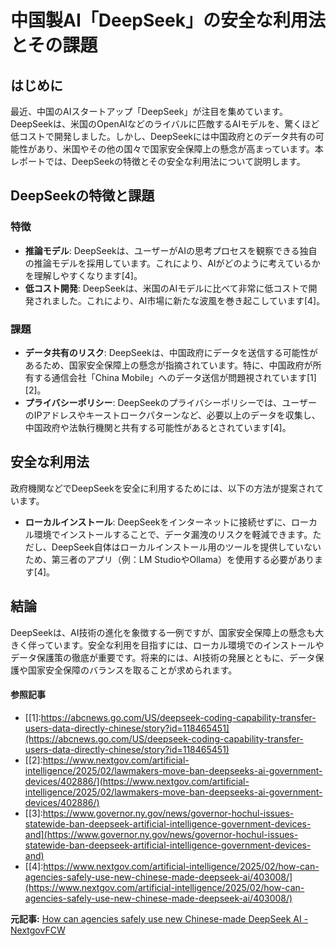 # 中国製AI「DeepSeek」の安全な利用法とその課題

## はじめに

最近、中国のAIスタートアップ「DeepSeek」が注目を集めています。DeepSeekは、米国のOpenAIなどのライバルに匹敵するAIモデルを、驚くほど低コストで開発しました。しかし、DeepSeekには中国政府とのデータ共有の可能性があり、米国やその他の国々で国家安全保障上の懸念が高まっています。本レポートでは、DeepSeekの特徴とその安全な利用法について説明します。

## DeepSeekの特徴と課題

### 特徴

- **推論モデル**: DeepSeekは、ユーザーがAIの思考プロセスを観察できる独自の推論モデルを採用しています。これにより、AIがどのように考えているかを理解しやすくなります[4]。
- **低コスト開発**: DeepSeekは、米国のAIモデルに比べて非常に低コストで開発されました。これにより、AI市場に新たな波風を巻き起こしています[4]。

### 課題

- **データ共有のリスク**: DeepSeekは、中国政府にデータを送信する可能性があるため、国家安全保障上の懸念が指摘されています。特に、中国政府が所有する通信会社「China Mobile」へのデータ送信が問題視されています[1][2]。
- **プライバシーポリシー**: DeepSeekのプライバシーポリシーでは、ユーザーのIPアドレスやキーストロークパターンなど、必要以上のデータを収集し、中国政府や法執行機関と共有する可能性があるとされています[4]。

## 安全な利用法

政府機関などでDeepSeekを安全に利用するためには、以下の方法が提案されています。

- **ローカルインストール**: DeepSeekをインターネットに接続せずに、ローカル環境でインストールすることで、データ漏洩のリスクを軽減できます。ただし、DeepSeek自体はローカルインストール用のツールを提供していないため、第三者のアプリ（例：LM StudioやOllama）を使用する必要があります[4]。

## 結論

DeepSeekは、AI技術の進化を象徴する一例ですが、国家安全保障上の懸念も大きく伴っています。安全な利用を目指すには、ローカル環境でのインストールやデータ保護策の徹底が重要です。将来的には、AI技術の発展とともに、データ保護や国家安全保障のバランスを取ることが求められます。

#### 参照記事
- [[1]:https://abcnews.go.com/US/deepseek-coding-capability-transfer-users-data-directly-chinese/story?id=118465451](https://abcnews.go.com/US/deepseek-coding-capability-transfer-users-data-directly-chinese/story?id=118465451)
- [[2]:https://www.nextgov.com/artificial-intelligence/2025/02/lawmakers-move-ban-deepseeks-ai-government-devices/402886/](https://www.nextgov.com/artificial-intelligence/2025/02/lawmakers-move-ban-deepseeks-ai-government-devices/402886/)
- [[3]:https://www.governor.ny.gov/news/governor-hochul-issues-statewide-ban-deepseek-artificial-intelligence-government-devices-and](https://www.governor.ny.gov/news/governor-hochul-issues-statewide-ban-deepseek-artificial-intelligence-government-devices-and)
- [[4]:https://www.nextgov.com/artificial-intelligence/2025/02/how-can-agencies-safely-use-new-chinese-made-deepseek-ai/403008/](https://www.nextgov.com/artificial-intelligence/2025/02/how-can-agencies-safely-use-new-chinese-made-deepseek-ai/403008/)


**元記事:** [How can agencies safely use new Chinese-made DeepSeek AI - NextgovFCW](http://www.fcw.com/artificial-intelligence/2025/02/how-can-agencies-safely-use-new-chinese-made-deepseek-ai/403008/?oref=ng-homepage-river)